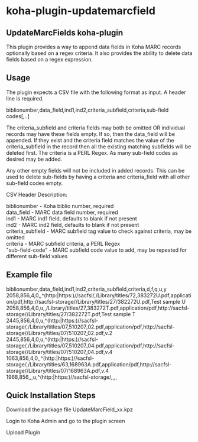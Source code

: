 # koha-plugin-updatemarcfield

## UpdateMarcFields koha-plugin

This plugin provides a way to append data fields in Koha MARC records optionally based on a regex criteria. It also provides the ability to delete data fields based on a regex expression.

## Usage
The plugin expects a CSV file with the following format as input. A header line is required.

biblionumber,data_field,ind1,ind2,criteria_subfield,criteria,sub-field codes[,..]

The criteria_subfield and criteria fields may both be omitted OR individual
records may have these fields empty. If so, then the data_field will be
appended. If they exist and the criteria field matches the value of the
criteria_subfield in the record then all the existing matching subfields will
be deleted first. The criteria is a PERL Regex. As many sub-field codes as desired may be added.

Any other empty fields will not be included in added records. This can be used
to delete sub-fields by having a criteria and criteria_field with all other
sub-field codes empty.

CSV Header Description:

biblionumber - Koha biblio number, required
<br>
data_field - MARC data field number, required
<br>
ind1 - MARC ind1 field, defaults to blank if not present
<br>
ind2 - MARC ind2 field, defaults to blank if not present
<br>
criteria_subfield - MARC subfield tag value to check against criteria, may be omitted
<br>
criteria - MARC subfield criteria, a PERL Regex
<br>
"sub-field-code" - MARC subfield code value to add, may be repeated for different sub-field values

## Example file

biblionumber,data_field,ind1,ind2,criteria_subfield,criteria,d,f,q,u,y
<br>
2058,856,4,0,,^(http\:|https\:)\/\/sacfsl\/,/Library/titles/72,383272U.pdf,application/pdf,http://sacfsl-storage//Library/titles/27/382272U.pdf,Test sample U
<br>
2058,856,4,0,u,,/Library/titles/27,383272T.pdf,application/pdf,http://sacfsl-storage//Library/titles/27/382272T.pdf,Test sample T
2445,856,4,0,u,^(http\:|https\:)\/\/sacfsl-storage\/,/Library/titles/07,510207_02.pdf,application/pdf,http://sacfsl-storage//Library/titles/07/510207_02.pdf,v.2
<br>
2445,856,4,0,u,^(http\:|https\:)\/\/sacfsl-storage\/,/Library/titles/07,510207_04.pdf,application/pdf,http://sacfsl-storage//Library/titles/07/510207_04.pdf,v.4
<br>
1063,856,4,0,,^(http\:|https\:)\/\/sacfsl-storage\/,/Library/titles/63,168963A.pdf,application/pdf,http://sacfsl-storage//Library/titles/07/168963A.pdf,v.4
<br>
1968,856,,,u,^(http\:|https\:)\/\/sacfsl-storage\/,,,,

## Quick Installation Steps

Download the package file UpdateMarcField_xx.kpz

Login to Koha Admin and go to the plugin screen

Upload Plugin
